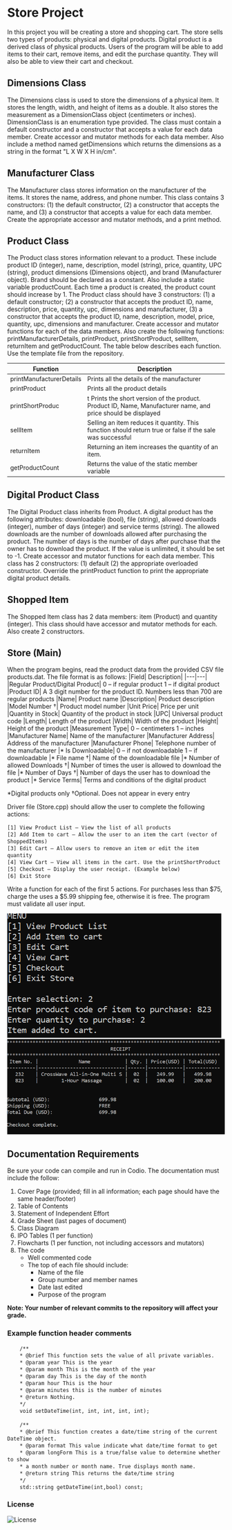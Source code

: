 # Store Project

In this project you will be creating a store and shopping cart. The store sells two types of products: physical and digital products. Digital product is a derived class of physical products. Users of the program will be able to add items to their cart, remove items, and edit the purchase quantity. They will also be able to view their cart and checkout. 

## Dimensions Class
The Dimensions class is used to store the dimensions of a physical item. It stores the length, width, and height of items as a double. It also stores the measurement as a DimensionClass object (centimeters or inches). DimensionClass is an enumeration type provided.
The class must contain a default constructor and a constructor that accepts a value for each data member. Create accessor and mutator methods for each data member. Also include a method named getDimensions which returns the dimensions as a string in the format "L X W X H in/cm".

## Manufacturer Class
The Manufacturer class stores information on the manufacturer of the items. It stores the name, address, and phone number. 
This class contains 3 constructors: (1) the default constructor, (2) a constructor that accepts the name, and (3) a constructor that accepts a value for each data member. Create the appropriate accessor and mutator methods, and a print method.

## Product Class
The Product class stores information relevant to a product. These include product ID (integer), name, description, model (string), price, quantity, UPC (string), product dimensions (Dimensions object), and brand (Manufacturer object). Brand should be declared as a constant. Also include a static variable productCount. Each time a product is created, the product count should increase by 1.
The Product class should have 3 constructors: (1) a default constructor; (2) a constructor that accepts the product ID, name, description, price, quantity, upc, dimensions and manufacturer, (3) a constructor that accepts the product ID, name, description, model, price, quantity, upc, dimensions and manufacturer.
Create accessor and mutator functions for each of the data members. Also create the following functions: printManufacturerDetails, printProduct, printShortProduct, sellItem, returnItem and getProductCount. The table below describes each function. Use the template file from the repository.

|Function|Description|
|---|---|
|printManufacturerDetails|	Prints all the details of the manufacturer
|printProduct|	Prints all the product details
|printShortProduc|t	Prints the short version of the product. Product ID, Name, Manufacturer name, and price should be displayed
|sellItem|	Selling an item reduces it quantity. This function should return true or false if the sale was successful
|returnItem|	Returning an item increases the quantity of an item.
|getProductCount|	Returns the value of the static member variable

## Digital Product Class
The Digital Product class inherits from Product. A digital product has the following attributes: downloadable (bool), file (string), allowed downloads (integer), number of days (integer) and service terms (string). The allowed downloads are the number of downloads allowed after purchasing the product. The number of days is the number of days after purchase that the owner has to download the product. If the value is unlimited, it should be set to -1. Create accessor and mutator functions for each data member.
This class has 2 constructors: (1) default (2) the appropriate overloaded constructor. Override the printProduct function to print the appropriate digital product details.

## Shopped Item
The Shopped Item class has 2 data members: item (Product) and quantity (integer). This class should have accessor and mutator methods for each. Also create 2 constructors.

## Store (Main)
When the program begins, read the product data from the provided CSV file products.dat. The file format is as follows:
|Field|	Description|
|---|---|
|Regular Product/Digital Product|	0 – if regular product 1 – if digital product
|Product ID|	A 3 digit number for the product ID. Numbers less than 700 are regular products
|Name|	Product name
|Description|	Product description
|Model Number †|	Product model number
|Unit Price|	Price per unit
|Quantity in Stock|	Quantity of the product in stock
|UPC|	Universal product code
|Length|	Length of the product
|Width|	Width of the product
|Height|	Height of the product
|Measurement Type|	0 – centimeters 1 – inches 
|Manufacturer Name|	Name of the manufacturer
|Manufacturer Address|	Address of the manufacturer
|Manufacturer Phone|	Telephone number of the manufacturer
|* Is Downloadable| 	0 – if not downloadable 1 – if downloadable
|* File name †|	Name of the downloadable file
|* Number of allowed Downloads †|	Number of times the user is allowed to download the file
|* Number of Days †|	Number of days the user has to download the product
|* Service Terms|	Terms and conditions of the digital product

*Digital products only
†Optional. Does not appear in every entry

Driver file (Store.cpp) should allow the user to complete the following actions:

```
[1] View Product List – View the list of all products
[2] Add Item to cart – Allow the user to an item the cart (vector of ShoppedItems)
[3] Edit Cart – Allow users to remove an item or edit the item quantity
[4] View Cart – View all items in the cart. Use the printShortProduct
[5] Checkout – Display the user receipt. (Example below)
[6] Exit Store
```

Write a function for each of the first 5 actions. For purchases less than $75, charge the uses a $5.99 shipping fee, otherwise it is free. The program must validate all user input.

![images/img1.png](images/img1.png)
![images/img2.png](images/img2.png)
 

## Documentation Requirements

Be sure your code can compile and run in Codio. The documentation must include the follow:

1. Cover Page (provided; fill in all information; each page should have the same header/footer)
1. Table of Contents
1. Statement of Independent Effort
1. Grade Sheet (last pages of document)
1. Class Diagram
1. IPO Tables (1 per function)
1. Flowcharts (1 per function, not including accessors and mutators)
1. The code
    * Well commented code
    * The top of each file should include:
        - Name of the file
        - Group number and member names
        - Date last edited
        - Purpose of the program

**Note: Your number of relevant commits to the repository will affect your grade.**

### Example function header comments

```
	/**
	* @brief This function sets the value of all private variables.
	* @param year This is the year
	* @param month This is the month of the year
	* @param day This is the day of the month
	* @param hour This is the hour
	* @param minutes this is the number of minutes
	* @return Nothing.
	*/
	void setDateTime(int, int, int, int, int);

	/**
	* @brief This function creates a date/time string of the current DateTime object.
	* @param format This value indicate what date/time format to get
	* @param longForm This is a true/false value to determine whether to show 
	* a month number or month name. True displays month name.
	* @return string This returns the date/time string
	*/
	std::string getDateTime(int,bool) const;
```

### License

![License](https://github.com/vacoote89/MyStore/blob/master/LICENSE)
